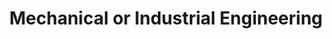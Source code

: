 ---
title: Mechanical or Industrial Engineering
slug: mechanical-or-industrial-engineering
taxonomy:
	tag: industry
content:
    items:
        '@taxonomy.industry': mechanical-or-industrial-engineering
    order:
        by: date
        dir: desc
---